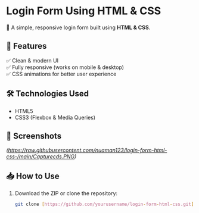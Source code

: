 # Login Form Using HTML & CSS  

🚀 A simple, responsive login form built using **HTML & CSS**.  

## 📌 Features  
✅ Clean & modern UI  
✅ Fully responsive (works on mobile & desktop)  
✅ CSS animations for better user experience  

## 🛠️ Technologies Used  
- HTML5  
- CSS3 (Flexbox & Media Queries)  

## 📸 Screenshots  
*(https://raw.githubusercontent.com/nuaman123/login-form-html-css-/main/Capturecds.PNG)*  



## 📥 How to Use  
1. Download the ZIP or clone the repository:  
   ```bash
   git clone [https://github.com/yourusername/login-form-html-css.git](https://github.com/nuaman123/login-form-html-css-?tab=readme-ov-file)
